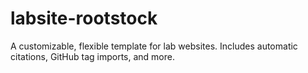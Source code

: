 # labsite-rootstock
A customizable, flexible template for lab websites. Includes automatic citations, GitHub tag imports, and more.

